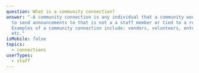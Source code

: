 ```yaml
---
question: What is a community connection?
answer: "-A community connection is any individual that a community would like
  to send announcements to that is not a a staff member or tied to a resident.
  Examples of a community connection include: vendors, volunteers, entertainers
  etc."
isMobile: false
topics:
  - connections
userTypes:
  - staff
---
```


